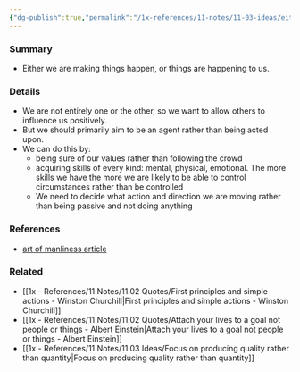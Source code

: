 ```yaml
---
{"dg-publish":true,"permalink":"/1x-references/11-notes/11-03-ideas/either-be-acting-or-be-acted-upon-sync-conflict-20250716-084707-rdjjmzb/","title":"Either be acting or be acted upon","created":"2025-07-16T08:48:03.533+03:00","updated":"2025-07-17T21:45:48.450+03:00"}
---
```



### Summary
- Either we are making things happen, or things are happening to us. 

### Details
- We are not entirely one or the other, so we want to allow others to influence us positively. 
- But we should primarily aim to be an agent rather than being acted upon.
- We can do this by:
	- being sure of our values rather than following the crowd
	- acquiring skills of every kind: mental, physical, emotional. The more skills we have the more we are likely to be able to control circumstances rather than be controlled
	- We need to decide what action and direction we are moving rather than being passive and not doing anything

### References
- [art of manliness article](https://www.artofmanliness.com/character/sunday-firesides-act-or-be-acted-upon/)

### Related
- [[1x - References/11 Notes/11.02 Quotes/First principles and simple actions - Winston Churchill\|First principles and simple actions - Winston Churchill]]
- [[1x - References/11 Notes/11.02 Quotes/Attach your lives to a goal not people or things - Albert Einstein\|Attach your lives to a goal not people or things - Albert Einstein]]
- [[1x - References/11 Notes/11.03 Ideas/Focus on producing quality rather than quantity\|Focus on producing quality rather than quantity]]